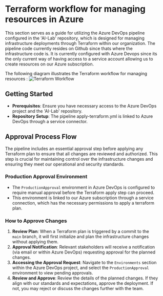 # Terraform workflow for managing resources in Azure

This section serves as a guide for utilizing the Azure DevOps pipeline
configured in the 'AI-Lab' repository, which is designed for managing
infrastructure deployments through Terraform within our organization. The
pipeline code currently resides on Github since thats where the infrastructure
code is. It is currently configured with Azure Devops since its the only current
way of having access to a service account allowing us to create resources on our
Azure subscription.

The following diagram illustrates the Terraform workflow for managing resources
:
![Terraform Workflow](../img/terraform-workflow.svg)

## Getting Started

- **Prerequisites**: Ensure you have necessary access to the Azure DevOps
 project and the 'AI-Lab' repository.
- **Repository Setup**: The pipeline apply-terraform.yml is linked to Azure
 DevOps through a service connector.

## Approval Process Flow

The pipeline includes an essential approval step before applying any Terraform
plan to ensure that all changes are reviewed and authorized. This step is
crucial for maintaining control over the infrastructure changes and ensuring
they meet our operational and security standards.

### Production Approval Environment

- The `ProductionApproval` environment in Azure DevOps is configured to require
 manual approval before the Terraform apply step can proceed.
- This environment is linked to our Azure subscription through a service
 connection, which has the necessary permissions to apply a terraform plan.

### How to Approve Changes

1. **Review Plan**: When a Terraform plan is triggered by a commit to the `main`
  branch, it will first initialize and plan the infrastructure changes without
  applying them.
2. **Approval Notification**: Relevant stakeholders will receive a notification
  (via email or within Azure DevOps) requesting approval for the planned
  changes.
3. **Accessing the Approval Request**: Navigate to the `Environments` section
  within the Azure DevOps project, and select the `ProductionApproval`
  environment to view pending approvals.
4. **Review and Approve**: Review the details of the planned changes. If they
  align with our standards and expectations, approve the deployment. If not, you
  may reject or discuss the changes further with the team.
